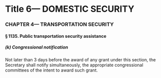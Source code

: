 
# Title 6— DOMESTIC SECURITY
### CHAPTER 4— TRANSPORTATION SECURITY
#### § 1135. Public transportation security assistance
##### (k) Congressional notification

Not later than 3 days before the award of any grant under this section, the Secretary shall notify simultaneously, the appropriate congressional committees of the intent to award such grant.
